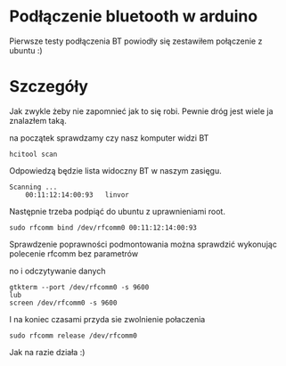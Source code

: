 # Podłączenie bluetooth w arduino #

Pierwsze testy podłączenia BT powiodły się zestawiłem połączenie z ubuntu :)


# Szczegóły #
Jak zwykle żeby nie zapomnieć jak to się robi. Pewnie dróg jest wiele ja znalazłem taką.

na początek sprawdzamy czy nasz komputer widzi BT

```
hcitool scan
```
Odpowiedzą będzie lista widoczny BT w naszym zasięgu.

```
Scanning ...
	00:11:12:14:00:93	linvor
```

Następnie trzeba podpiąć do ubuntu z uprawnieniami root.

```
sudo rfcomm bind /dev/rfcomm0 00:11:12:14:00:93
```

Sprawdzenie poprawności podmontowania można sprawdzić wykonując polecenie rfcomm bez parametrów

no i odczytywanie danych

```
gtkterm --port /dev/rfcomm0 -s 9600
lub 
screen /dev/rfcomm0 -s 9600
```

I na koniec czasami przyda sie zwolnienie połaczenia

```
sudo rfcomm release /dev/rfcomm0
```

Jak na razie działa :)